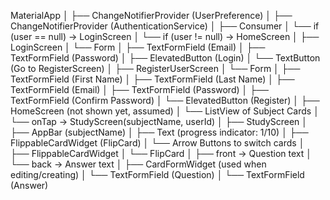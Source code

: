 MaterialApp
│
├── ChangeNotifierProvider (UserPreference)
│
├── ChangeNotifierProvider (AuthenticationService)
│
├── Consumer<AuthenticationService>
│ └── if (user == null) → LoginScreen
│ └── if (user != null) → HomeScreen
│
├── LoginScreen
│ └── Form
│ ├── TextFormField (Email)
│ ├── TextFormField (Password)
│ ├── ElevatedButton (Login)
│ └── TextButton (Go to RegisterScreen)
│
├── RegisterUserScreen
│ └── Form
│ ├── TextFormField (First Name)
│ ├── TextFormField (Last Name)
│ ├── TextFormField (Email)
│ ├── TextFormField (Password)
│ ├── TextFormField (Confirm Password)
│ └── ElevatedButton (Register)
│
├── HomeScreen (not shown yet, assumed)
│ └── ListView of Subject Cards
│ └── onTap → StudyScreen(subjectName, userId)
│
├── StudyScreen
│ ├── AppBar (subjectName)
│ ├── Text (progress indicator: 1/10)
│ ├── FlippableCardWidget (FlipCard)
│ └── Arrow Buttons to switch cards
│
├── FlippableCardWidget
│ └── FlipCard
│ ├── front → Question text
│ └── back → Answer text
│
├── CardFormWidget (used when editing/creating)
│ └── TextFormField (Question)
│ └── TextFormField (Answer)
